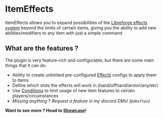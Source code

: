 # ItemEffects

ItemEffects allows you to expand possibilities of the [Libreforge effects system](https://plugins.auxilor.io/effects/configuring-an-effect) beyond the limits of
certain items, giving you the ability to add new abilities/modifiers to any item with just a simple command

## What are the features ?

The plugin is very feature-rich and configurable, but there are some main things that it can do:

* Ability to create unlimited pre-configured [Effects](https://plugins.auxilor.io/effects/configuring-an-effect) configs to apply them to items
* Define which slots the effects will work in (hand/offhand/armor/any/etc)
* Use [Conditions](https://plugins.auxilor.io/effects/configuring-a-condition) to limit usage of new item features
to certain players/circumstances
* *Missing anything ? Request a feature in my discord DMs! (`@dkoften`)*

**Want to see more ? Head to [Showcase](ShowcaseIE.md)!**